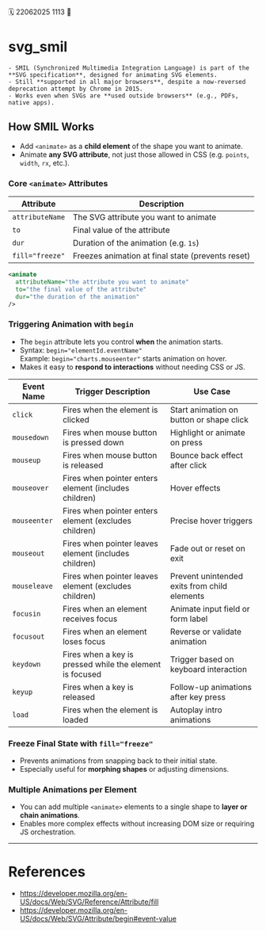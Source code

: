 🗓️ 22062025 1113
📎

# svg_smil

```ad-abstract
- SMIL (Synchronized Multimedia Integration Language) is part of the **SVG specification**, designed for animating SVG elements.
- Still **supported in all major browsers**, despite a now-reversed deprecation attempt by Chrome in 2015.
- Works even when SVGs are **used outside browsers** (e.g., PDFs, native apps).

```

## How SMIL Works

- Add `<animate>` as a **child element** of the shape you want to animate.
- Animate **any SVG attribute**, not just those allowed in CSS (e.g. `points`, `width`, `rx`, etc.).

### Core `<animate>` Attributes

| Attribute       | Description                                       |
| --------------- | ------------------------------------------------- |
| `attributeName` | The SVG attribute you want to animate             |
| `to`            | Final value of the attribute                      |
| `dur`           | Duration of the animation (e.g. `1s`)             |
| `fill="freeze"` | Freezes animation at final state (prevents reset) |

```svg
<animate
  attributeName="the attribute you want to animate"
  to="the final value of the attribute"
  dur="the duration of the animation"
/>
```

### Triggering Animation with `begin`

- The `begin` attribute lets you control **when** the animation starts.
- Syntax: `begin="elementId.eventName"`  
   Example: `begin="charts.mouseenter"` starts animation on hover.
- Makes it easy to **respond to interactions** without needing CSS or JS.

| **Event Name** | **Trigger Description**                                  | **Use Case**                                 |
| -------------- | -------------------------------------------------------- | -------------------------------------------- |
| `click`        | Fires when the element is clicked                        | Start animation on button or shape click     |
| `mousedown`    | Fires when mouse button is pressed down                  | Highlight or animate on press                |
| `mouseup`      | Fires when mouse button is released                      | Bounce back effect after click               |
| `mouseover`    | Fires when pointer enters element (includes children)    | Hover effects                                |
| `mouseenter`   | Fires when pointer enters element (excludes children)    | Precise hover triggers                       |
| `mouseout`     | Fires when pointer leaves element (includes children)    | Fade out or reset on exit                    |
| `mouseleave`   | Fires when pointer leaves element (excludes children)    | Prevent unintended exits from child elements |
| `focusin`      | Fires when an element receives focus                     | Animate input field or form label            |
| `focusout`     | Fires when an element loses focus                        | Reverse or validate animation                |
| `keydown`      | Fires when a key is pressed while the element is focused | Trigger based on keyboard interaction        |
| `keyup`        | Fires when a key is released                             | Follow-up animations after key press         |
| `load`         | Fires when the element is loaded                         | Autoplay intro animations                    |

### Freeze Final State with `fill="freeze"`

- Prevents animations from snapping back to their initial state.
- Especially useful for **morphing shapes** or adjusting dimensions.

### Multiple Animations per Element

- You can add multiple `<animate>` elements to a single shape to **layer or chain animations**.
- Enables more complex effects without increasing DOM size or requiring JS orchestration.

---

# References

- https://developer.mozilla.org/en-US/docs/Web/SVG/Reference/Attribute/fill
- https://developer.mozilla.org/en-US/docs/Web/SVG/Attribute/begin#event-value